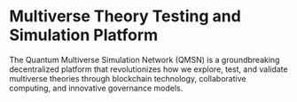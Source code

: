 # Multiverse Theory Testing and Simulation Platform
 The Quantum Multiverse Simulation Network (QMSN) is a groundbreaking decentralized platform that revolutionizes how we explore, test, and validate multiverse theories through blockchain technology, collaborative computing, and innovative governance models.
